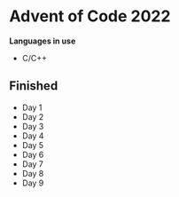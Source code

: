 # Advent of Code 2022

**Languages in use**

* C/C++

## Finished

* Day 1
* Day 2
* Day 3
* Day 4
* Day 5
* Day 6
* Day 7
* Day 8
* Day 9
